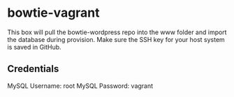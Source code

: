 # bowtie-vagrant

This box will pull the bowtie-wordpress repo into the www folder and import the database during provision. Make sure the SSH key for your host system is saved in GitHub.

## Credentials

MySQL Username: root
MySQL Password: vagrant

